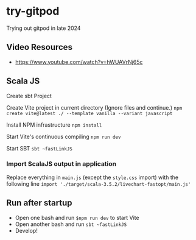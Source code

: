 # try-gitpod
Trying out gitpod in late 2024

## Video Resources
- https://www.youtube.com/watch?v=hWUAVrNj65c

## Scala JS
Create sbt Project

Create Vite project in current directory (Ignore files and continue.)
```npm create vite@latest ./ --template vanilla --variant javascript```

Install NPM infrastructure
```npm install```

Start Vite's continuous compiling
```npm run dev```

Start SBT
```sbt ~fastLinkJS```

### Import ScalaJS output in application

Replace everything in `main.js` (except the `style.css` import) with the following line
```import './target/scala-3.5.2/livechart-fastopt/main.js'```

## Run after startup
- Open one bash and run `$npm run dev` to start Vite
- Open another bash and run `sbt ~fastLinkJS`
- Develop!

